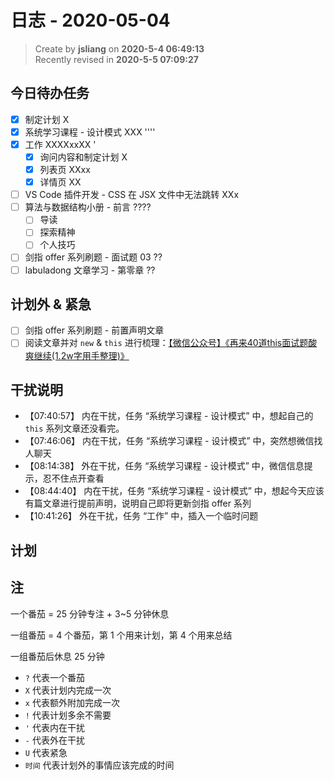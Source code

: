 日志 - 2020-05-04
===

> Create by **jsliang** on **2020-5-4 06:49:13**  
> Recently revised in **2020-5-5 07:09:27**

## 今日待办任务

* [x] 制定计划 X
* [x] 系统学习课程 - 设计模式 XXX ''''
* [x] 工作 XXXXxxXX '
  * [x] 询问内容和制定计划 X
  * [x] 列表页 XXxx
  * [x] 详情页 XX
* [ ] VS Code 插件开发 - CSS 在 JSX 文件中无法跳转 XXx
* [ ] 算法与数据结构小册 - 前言 ????
  * [ ] 导读
  * [ ] 探索精神
  * [ ] 个人技巧
* [ ] 剑指 offer 系列刷题 - 面试题 03 ??
* [ ] labuladong 文章学习 - 第零章 ??

## 计划外 & 紧急

* [ ] 剑指 offer 系列刷题 - 前置声明文章
* [ ] 阅读文章并对 `new` & `this` 进行梳理：[【微信公众号】《再来40道this面试题酸爽继续(1.2w字用手整理)》](https://mp.weixin.qq.com/s/k8PngT7afosSxUJSECRtJA)

## 干扰说明

* 【07:40:57】 内在干扰，任务 “系统学习课程 - 设计模式” 中，想起自己的 `this` 系列文章还没看完。
* 【07:46:06】 内在干扰，任务 “系统学习课程 - 设计模式” 中，突然想微信找人聊天
* 【08:14:38】 外在干扰，任务 “系统学习课程 - 设计模式” 中，微信信息提示，忍不住点开查看
* 【08:44:40】 内在干扰，任务 “系统学习课程 - 设计模式” 中，想起今天应该有篇文章进行提前声明，说明自己即将更新剑指 offer 系列
* 【10:41:26】 外在干扰，任务 “工作” 中，插入一个临时问题

## 计划

## 注

一个番茄 = 25 分钟专注 + 3~5 分钟休息

一组番茄 = 4 个番茄，第 1 个用来计划，第 4 个用来总结

一组番茄后休息 25 分钟

* `?` 代表一个番茄
* `X` 代表计划内完成一次
* `x` 代表额外附加完成一次
* `!` 代表计划多余不需要
* `'` 代表内在干扰
* `-` 代表外在干扰
* `U` 代表紧急
* `时间` 代表计划外的事情应该完成的时间

